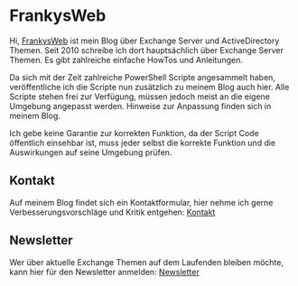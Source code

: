 # FrankysWeb
 Hi,
 [FrankysWeb](https://www.frankysweb.de/) ist mein Blog über Exchange Server und ActiveDirectory Themen.
 Seit 2010 schreibe ich dort hauptsächlich über Exchange Server Themen. Es gibt zahlreiche einfache
 HowTos und Anleitungen.
 
 Da sich mit der Zeit zahlreiche PowerShell Scripte angesammelt haben, veröffentliche ich die Scripte nun
 zusätzlich zu meinem Blog auch hier. Alle Scripte stehen frei zur Verfügung, müssen jedoch meist an die 
 eigene Umgebung angepasst werden. Hinweise zur Anpassung finden sich in meinem Blog.
 
 Ich gebe keine Garantie zur korrekten Funktion, da der Script Code öffentlich einsehbar ist, muss jeder selbst
 die korrekte Funktion und die Auswirkungen auf seine Umgebung prüfen.
 
## Kontakt
 Auf meinem Blog findet sich ein Kontaktformular, hier nehme ich gerne Verbesserungsvorschläge und Kritik entgehen:
 [Kontakt](https://www.frankysweb.de/frank-zochling/kontakt/)
 
## Newsletter
 Wer über aktuelle Exchange Themen auf dem Laufenden bleiben möchte, kann hier für den Newsletter anmelden:
 [Newsletter](https://www.frankysweb.de/frank-zochling/newsletter/)

<!---
FrankysWeb/FrankysWeb is a ✨ special ✨ repository because its `README.md` (this file) appears on your GitHub profile.
You can click the Preview link to take a look at your changes.
--->
